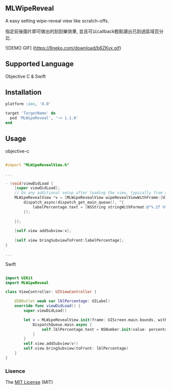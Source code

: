 ## MLWipeReveal

A easy setting wipe-reveal view like scratch-offs. 

指定前後圖片即可做出的刮刮樂效果, 並且可以callback輕鬆讀出已刮過區域百分比.

![DEMO GIF] (https://6neko.com/download/b6ZKvx.gif)


## Supported Language

Objective C & Swift

## Installation

```ruby
platform :ios, '8.0'

target 'TargetName' do
  pod 'MLWipeReveal', '~> 1.1.0'
end
```

## Usage


objective-c
```objective-c

#import "MLWipeRevealView.h"

...

- (void)viewDidLoad {
    [super viewDidLoad];
    // Do any additional setup after loading the view, typically from a nib.
    MLWipeRevealView *v = [MLWipeRevealView wipeRevealViewWithFrame:[UIScreen mainScreen].bounds withBackGroundImage:[UIImage imageNamed:@"app.jpg"] andImageForWipeOut:[UIImage imageNamed:@"mask.png"] revealPercentageCallBack:^(double percentage) {
        dispatch_async(dispatch_get_main_queue(), ^{
            labelPercentage.text = [NSString stringWithFormat:@"%.2f %% revealed", percentage];
        });
        
    }];
    
    [self.view addSubview:v];
    
    [self.view bringSubviewToFront:labelPercentage];
}

...

```

Swift
``` swift

import UIKit
import MLWipeReveal

class ViewController: UIViewController {

    @IBOutlet weak var lblPercentage: UILabel!
    override func viewDidLoad() {
        super.viewDidLoad()

        let v = MLWipeRevealView.init(frame: UIScreen.main.bounds, withBackGroundImage: UIImage.init(named: "app.jpg"), andImageForWipeOut: UIImage.init(named: "mask.png")) { (percentage) in
            DispatchQueue.main.async {
                self.lblPercentage.text = NSNumber.init(value: percentage).stringValue
            }
        }
        self.view.addSubview(v!)
        self.view.bringSubview(toFront: lblPercentage)
    }
}

```


### Lisence
The [MIT License] (MIT)

[MIT License]: <https://github.com/nomoneynohoney/MLWipeReveal/blob/master/LICENSE.md>
